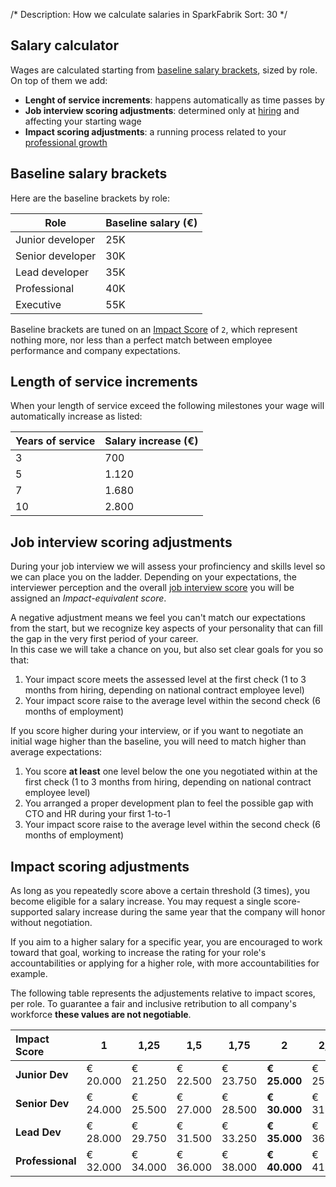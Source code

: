 /*
Description: How we calculate salaries in SparkFabrik
Sort: 30
*/

## Salary calculator

Wages are calculated starting from [baseline salary brackets](#baseline-salary-brackets), sized by role.
On top of them we add:

* **Lenght of service increments**: happens automatically as time passes by
* **Job interview scoring adjustments**: determined only at [hiring](/working-at-sparkfabrik/job-interviews) and affecting your starting wage
* **Impact scoring adjustments**: a running process related to your [professional growth](/working-at-sparkfabrik/career-advancement)

## Baseline salary brackets

Here are the baseline brackets by role:

| Role | Baseline salary (€) |
|---|---|
| Junior developer | 25K |
| Senior developer | 30K |
| Lead developer | 35K |
| Professional | 40K |
| Executive | 55K |

Baseline brackets are tuned on an [Impact Score](/working-at-sparkfabrik/impact-scoring) of `2`, which represent nothing more, nor less than a perfect match between employee performance and company expectations.

## Length of service increments

When your length of service exceed the following milestones your wage will automatically increase as listed:

| Years of service | Salary increase (€) |
|---|---|
| 3 | 700 |
| 5 | 1.120 |
| 7 | 1.680 |
| 10 | 2.800 |

## Job interview scoring adjustments

During your job interview we will assess your profinciency and skills level so we can place you on the ladder.
Depending on your expectations, the interviewer perception and the overall [job interview score](/working-at-sparkfabrik/job-interviews) you will be assigned an _Impact-equivalent score_.

A negative adjustment means we feel you can't match our expectations from the start, but we recognize key aspects of your personality that can fill the gap in the very first period of your career.  
In this case we will take a chance on you, but also set clear goals for you so that:

1. Your impact score meets the assessed level at the first check (1 to 3 months from hiring, depending on national contract employee level)
2. Your impact score raise to the average level within the second check (6 months of employment)

If you score higher during your interview, or if you want to negotiate an initial wage higher than the baseline, you will need to match higher than average expectations:

1. You score **at least** one level below the one you negotiated within at the first check (1 to 3 months from hiring, depending on national contract employee level)
2. You arranged a proper development plan to feel the possible gap with CTO and HR during your first 1-to-1
3. Your impact score raise to the average level within the second check (6 months of employment)

## Impact scoring adjustments

As long as you repeatedly score above a certain threshold (3 times), you become eligible for a salary increase.
You may request a single score-supported salary increase during the same year that the company will honor without negotiation.

If you aim to a higher salary for a specific year, you are encouraged to work toward that goal, working to increase the rating for your role's accountabilities or applying for a higher role, with more accountabilities for example.

The following table represents the adjustements relative to impact scores, per role. To guarantee a fair and inclusive retribution to all company's workforce **these values are not negotiable**.

| Impact Score | 1 | 1,25 | 1,5 | 1,75 | 2 | 2,25 | 2,5 | 2,75 | 3 |
|:---|---|---|---|---|---|---|---|---|---|
| **Junior Dev** | € 20.000 | € 21.250 | € 22.500 | € 23.750 | **€ 25.000** | € 25.938 | € 26.875 | € 27.813 | € 28.750 |
| **Senior Dev** | € 24.000 | € 25.500 | € 27.000 | € 28.500 | **€ 30.000** | € 31.125 | € 32.250 | € 33.375 | € 34.500 |
| **Lead Dev** | € 28.000 | € 29.750 | € 31.500 | € 33.250 | **€ 35.000** | € 36.313 | € 37.625 | € 38.938 | € 40.250 |
| **Professional** | € 32.000 | € 34.000 | € 36.000 | € 38.000 | **€ 40.000** | € 41.500 | € 43.000 | € 44.500 | € 46.000 |
